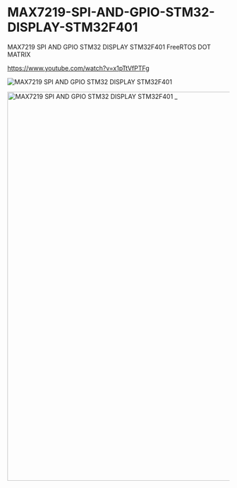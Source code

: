 # MAX7219-SPI-AND-GPIO-STM32-DISPLAY-STM32F401
MAX7219 SPI AND GPIO STM32 DISPLAY STM32F401 FreeRTOS DOT MATRIX

https://www.youtube.com/watch?v=x1pTtVfPTFg

![MAX7219 SPI AND GPIO STM32 DISPLAY STM32F401](https://github.com/offpic/MAX7219-SPI-AND-GPIO-STM32-DISPLAY-STM32F401/assets/31142397/14e4fe8a-26ee-4538-981c-d8c9bbd93207)

<img width="880" alt="MAX7219 SPI AND GPIO STM32 DISPLAY STM32F401 _" src="https://github.com/offpic/MAX7219-SPI-AND-GPIO-STM32-DISPLAY-STM32F401/assets/31142397/93d34123-3f23-4dcc-996a-1667319a2e72">
